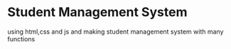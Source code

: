 # Student Management System
 using html,css and js and making student management system with many functions
